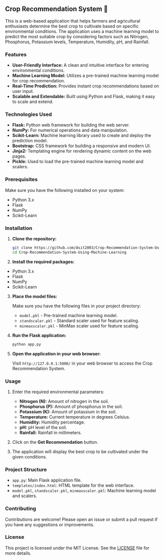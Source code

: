 ## Crop Recommendation System 🌱

This is a web-based application that helps farmers and agricultural enthusiasts determine the best crop to cultivate based on specific environmental conditions. The application uses a machine learning model to predict the most suitable crop by considering factors such as Nitrogen, Phosphorus, Potassium levels, Temperature, Humidity, pH, and Rainfall.

### Features

- **User-Friendly Interface:** A clean and intuitive interface for entering environmental conditions.
- **Machine Learning Model:** Utilizes a pre-trained machine learning model for crop recommendation.
- **Real-Time Prediction:** Provides instant crop recommendations based on user input.
- **Scalable and Extendable:** Built using Python and Flask, making it easy to scale and extend.

### Technologies Used

- **Flask:** Python web framework for building the web server.
- **NumPy:** For numerical operations and data manipulation.
- **Scikit-Learn:** Machine learning library used to create and deploy the prediction model.
- **Bootstrap:** CSS framework for building a responsive and modern UI.
- **Jinja2:** Templating engine for rendering dynamic content on the web pages.
- **Pickle:** Used to load the pre-trained machine learning model and scalers.

### Prerequisites

Make sure you have the following installed on your system:

- Python 3.x
- Flask
- NumPy
- Scikit-Learn

### Installation

1. **Clone the repository:**
   ```bash
   git clone https://github.com/Asit2003/Crop-Recommendation-System-Using-Machine-Learning.git
   cd Crop-Recommendation-System-Using-Machine-Learning
   ```

2. **Install the required packages:**
- Python 3.x
- Flask
- NumPy
- Scikit-Learn

3. **Place the model files:**

   Make sure you have the following files in your project directory:
   - `model.pkl` - Pre-trained machine learning model.
   - `standscaler.pkl` - Standard scaler used for feature scaling.
   - `minmaxscaler.pkl` - MinMax scaler used for feature scaling.

4. **Run the Flask application:**
   ```bash
   python app.py
   ```

5. **Open the application in your web browser:**

   Visit `http://127.0.0.1:5000/` in your web browser to access the Crop Recommendation System.

### Usage

1. Enter the required environmental parameters:
   - **Nitrogen (N):** Amount of nitrogen in the soil.
   - **Phosphorus (P):** Amount of phosphorus in the soil.
   - **Potassium (K):** Amount of potassium in the soil.
   - **Temperature:** Current temperature in degrees Celsius.
   - **Humidity:** Humidity percentage.
   - **pH:** pH level of the soil.
   - **Rainfall:** Rainfall in millimeters.

2. Click on the **Get Recommendation** button.

3. The application will display the best crop to be cultivated under the given conditions.

### Project Structure

- `app.py`: Main Flask application file.
- `templates/index.html`: HTML template for the web interface.
- `model.pkl`, `standscaler.pkl`, `minmaxscaler.pkl`: Machine learning model and scalers.

### Contributing

Contributions are welcome! Please open an issue or submit a pull request if you have any suggestions or improvements.

### License

This project is licensed under the MIT License. See the [LICENSE](LICENSE) file for more details.

